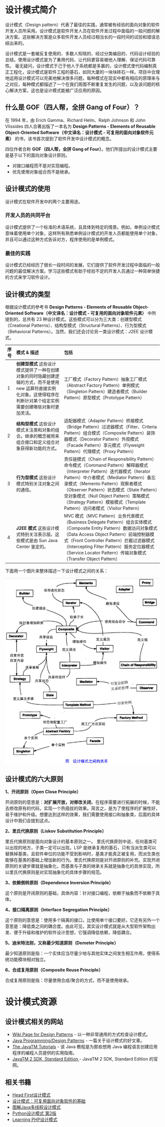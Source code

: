 # 设计模式简介

设计模式（Design pattern）代表了最佳的实践，通常被有经验的面向对象的软件开发人员所采用。设计模式是软件开发人员在软件开发过程中面临的一般问题的解决方案。这些解决方案是众多软件开发人员经过相当长的一段时间的试验和错误总结出来的。

设计模式是一套被反复使用的、多数人知晓的、经过分类编目的、代码设计经验的总结。使用设计模式是为了重用代码、让代码更容易被他人理解、保证代码可靠性。 毫无疑问，设计模式于己于他人于系统都是多赢的，设计模式使代码编制真正工程化，设计模式是软件工程的基石，如同大厦的一块块砖石一样。项目中合理地运用设计模式可以完美地解决很多问题，每种模式在现实中都有相应的原理来与之对应，每种模式都描述了一个在我们周围不断重复发生的问题，以及该问题的核心解决方案，这也是设计模式能被广泛应用的原因。

## 什么是 GOF（四人帮，全拼 Gang of Four）？

在 1994 年，由 Erich Gamma、Richard Helm、Ralph Johnson 和 John Vlissides 四人合著出版了一本名为 **Design Patterns - Elements of Reusable Object-Oriented Software（中文译名：设计模式 - 可复用的面向对象软件元素）** 的书，该书首次提到了软件开发中设计模式的概念。

四位作者合称 **GOF（四人帮，全拼 Gang of Four）**。他们所提出的设计模式主要是基于以下的面向对象设计原则。

- 对接口编程而不是对实现编程。
- 优先使用对象组合而不是继承。

## 设计模式的使用

设计模式在软件开发中的两个主要用途。

### 开发人员的共同平台

设计模式提供了一个标准的术语系统，且具体到特定的情景。例如，单例设计模式意味着使用单个对象，这样所有熟悉单例设计模式的开发人员都能使用单个对象，并且可以通过这种方式告诉对方，程序使用的是单例模式。

### 最佳的实践

设计模式已经经历了很长一段时间的发展，它们提供了软件开发过程中面临的一般问题的最佳解决方案。学习这些模式有助于经验不足的开发人员通过一种简单快捷的方式来学习软件设计。

## 设计模式的类型

根据设计模式的参考书 **Design Patterns - Elements of Reusable Object-Oriented Software（中文译名：设计模式 - 可复用的面向对象软件元素）** 中所提到的，总共有 23 种设计模式。这些模式可以分为三大类：创建型模式（Creational Patterns）、结构型模式（Structural Patterns）、行为型模式（Behavioral Patterns）。当然，我们还会讨论另一类设计模式：J2EE 设计模式。

| 序号 | 模式 & 描述                                                  | 包括                                                         |
| :--- | :----------------------------------------------------------- | :----------------------------------------------------------- |
| 1    | **创建型模式** 这些设计模式提供了一种在创建对象的同时隐藏创建逻辑的方式，而不是使用 new 运算符直接实例化对象。这使得程序在判断针对某个给定实例需要创建哪些对象时更加灵活。 | 工厂模式（Factory Pattern）抽象工厂模式（Abstract Factory Pattern）单例模式（Singleton Pattern）建造者模式（Builder Pattern）原型模式（Prototype Pattern） |
| 2    | **结构型模式** 这些设计模式关注类和对象的组合。继承的概念被用来组合接口和定义组合对象获得新功能的方式。 | 适配器模式（Adapter Pattern）桥接模式（Bridge Pattern）过滤器模式（Filter、Criteria Pattern）组合模式（Composite Pattern）装饰器模式（Decorator Pattern）外观模式（Facade Pattern）享元模式（Flyweight Pattern）代理模式（Proxy Pattern） |
| 3    | **行为型模式** 这些设计模式特别关注对象之间的通信。          | 责任链模式（Chain of Responsibility Pattern）命令模式（Command Pattern）解释器模式（Interpreter Pattern）迭代器模式（Iterator Pattern）中介者模式（Mediator Pattern）备忘录模式（Memento Pattern）观察者模式（Observer Pattern）状态模式（State Pattern）空对象模式（Null Object Pattern）策略模式（Strategy Pattern）模板模式（Template Pattern）访问者模式（Visitor Pattern） |
| 4    | **J2EE 模式** 这些设计模式特别关注表示层。这些模式是由 Sun Java Center 鉴定的。 | MVC 模式（MVC Pattern）业务代表模式（Business Delegate Pattern）组合实体模式（Composite Entity Pattern）数据访问对象模式（Data Access Object Pattern）前端控制器模式（Front Controller Pattern）拦截过滤器模式（Intercepting Filter Pattern）服务定位器模式（Service Locator Pattern）传输对象模式（Transfer Object Pattern） |

下面用一个图片来整体描述一下设计模式之间的关系：

![the-relationship-between-design-patterns](assets\the-relationship-between-design-patterns.jpg)

## 设计模式的六大原则

**1、开闭原则（Open Close Principle）**

开闭原则的意思是：**对扩展开放，对修改关闭**。在程序需要进行拓展的时候，不能去修改原有的代码，实现一个热插拔的效果。简言之，是为了使程序的扩展性好，易于维护和升级。想要达到这样的效果，我们需要使用接口和抽象类，后面的具体设计中我们会提到这点。

**2、里氏代换原则（Liskov Substitution Principle）**

里氏代换原则是面向对象设计的基本原则之一。 里氏代换原则中说，任何基类可以出现的地方，子类一定可以出现。LSP 是继承复用的基石，只有当派生类可以替换掉基类，且软件单位的功能不受到影响时，基类才能真正被复用，而派生类也能够在基类的基础上增加新的行为。里氏代换原则是对开闭原则的补充。实现开闭原则的关键步骤就是抽象化，而基类与子类的继承关系就是抽象化的具体实现，所以里氏代换原则是对实现抽象化的具体步骤的规范。

**3、依赖倒转原则（Dependence Inversion Principle）**

这个原则是开闭原则的基础，具体内容：针对接口编程，依赖于抽象而不依赖于具体。

**4、接口隔离原则（Interface Segregation Principle）**

这个原则的意思是：使用多个隔离的接口，比使用单个接口要好。它还有另外一个意思是：降低类之间的耦合度。由此可见，其实设计模式就是从大型软件架构出发、便于升级和维护的软件设计思想，它强调降低依赖，降低耦合。

**5、迪米特法则，又称最少知道原则（Demeter Principle）**

最少知道原则是指：一个实体应当尽量少地与其他实体之间发生相互作用，使得系统功能模块相对独立。

**6、合成复用原则（Composite Reuse Principle）**

合成复用原则是指：尽量使用合成/聚合的方式，而不是使用继承。

# 设计模式资源

## 设计模式相关的网站

- [Wiki Page for Design Patterns](http://en.wikipedia.org/wiki/Design_pattern_(computer_science)) - 以一种非常通用的方式检查设计模式。
- [Java Programming/Design Patterns](http://en.wikibooks.org/wiki/Java_Programming/Design_Patterns) - 一篇关于设计模式的好文章。
- [The JavaTM Tutorials](http://java.sun.com/docs/books/tutorial/index.html) - 该 Java 教程是为那些想用 Java 编程语言创建应用程序的编程人员提供的实用指南。
- [JavaTM 2 SDK, Standard Edition ](http://java.sun.com/j2se/1.4.2/docs/index.html)- JavaTM 2 SDK, Standard Edition 的官网。

## 相关书籍

- [Head First设计模式](https://union-click.jd.com/jdc?e=618|pc|&p=JF8BAM0JK1olXwUFU1xdCE4TBl8IGVwVWAACVW4ZVxNJXF9RXh5UHw0cSgYYXBcIWDoXSQVJQwYAU15YDksWHDZNRwYlLnQFIV86fVF3Bz98HwUcAn0YFwxDaEcbM244GFkUXwYyZF5aOBl529m-w_6kQdKo24vVn3sWM28PHV0dXAUCXF9ZCUInBG8BKx5NDVlCDBcFV3snM2w4HFscSQBwFQxJDjknM284GGsVVQQDVl1eAEkLA24NHlMJXQEEUlZcC0sWAW4AE2sXXAcGXW5t)
- [设计模式：可复用面向对象软件的基础](https://union-click.jd.com/jdc?e=618|pc|&p=JF8BAM0JK1olXwUFU1xdCE4TBl8IGFwWXwILXW4ZVxNJXF9RXh5UHw0cSgYYXBcIWDoXSQVJQwYBU11fDEIeHDZNRwYlXxhWEBghTwJ3dhlMEl5KAVV4FhUAXkcbM244GFkUXwYyZF5aOBl529m-w_6kQdKo24vVn3sWM28PHV0dXAUBUV5fDE8nBG8BKx5NDVlCDBcFV3snM2w4HFscSQBwFQxJDjknM284GGsVVQQDVl1eAEkLA24NHlMJXQEEUlZcC0sWAW4AE2sXXAcGXW5t)
- [图解Java多线程设计模式](https://union-click.jd.com/jdc?e=618|pc|&p=JF8BAM0JK1olXwUFU1xdCE4TBl8IGFsSWQQCUm4ZVxNJXF9RXh5UHw0cSgYYXBcIWDoXSQVJQwYBVFlZCksRHDZNRwYlPwBALwwrWhFyUB1WZyRWHmN8KSw9aEcbM244GFkUXwYyZF5aOBl529m-w_6kQdKo24vVn3sWM28PHV0dXAUBUl1eDk4nBG8BKx5NDVlCDBcFV3snM2w4HFscSQBwFQxJDjknM284GGsVVQQDVl1eAEkLA24NHlMJXQEEUlZcC0sWAW4AE2sXXAcGXW5t)
- [Python设计模式 第2版](https://union-click.jd.com/jdc?e=618|pc|&p=JF8BAM0JK1olXwUFU1xdCE4TBl8IGFsWVQ8EUm4ZVxNJXF9RXh5UHw0cSgYYXBcIWDoXSQVJQwYBVF1VAU0RHDZNRwYlJ1lhCFcrQB11dz9BTRpKDgR1MDU0aEcbM244GFkUXwYyZF5aOBl529m-w_6kQdKo24vVn3sWM28PHV0dXAUHU1hdDEonBG8BKx5NDVlCDBcFV3snM2w4HFscSQBwFQxJDjknM284GGsVVQUCVF9aDUMLA24JGF0JXQEEUlZcC0kWAWYMHmsXXAcGXW5t)
- [Learning PHP设计模式](https://union-click.jd.com/jdc?e=618|pc|&p=JF8BAM0JK1olXwUFU1xdCE4TBl8IG14WXQUFVG4ZVxNJXF9RXh5UHw0cSgYYXBcIWDoXSQVJQwYCUV1dC0wXHDZNRwYlHGBlBhwqTwh0QQ1teQZMAU1ENlo-XkcbM244GFkUXwYyZF5aOBl529m-w_6kQdKo24vVn3sWM28PHV0dXAUAUVtUDkonBG8BKx5NDVlCDBcFV3snM2w4HFscSQBwFQxJDjknM284GGsVVQUCVF9aDUMLA24JGF0JXQEEUlZcC0kWAWYMHmsXXAcGXW5t)